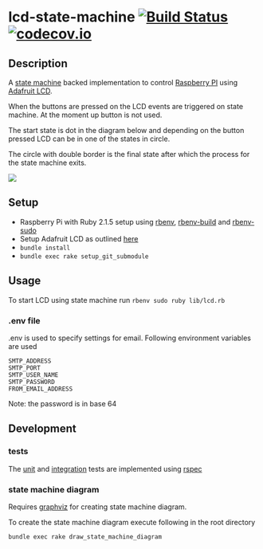 lcd-state-machine [![Build Status](https://travis-ci.org/ahmedjaved/lcd-state-machine.svg?branch=master)](https://travis-ci.org/ahmedjaved/lcd-state-machine) [![codecov.io](http://codecov.io/github/ahmedjaved/lcd-state-machine/coverage.svg?branch=master)](http://codecov.io/github/ahmedjaved/lcd-state-machine?branch=master)
==================

## Description
A [state machine](https://github.com/pluginaweek/state_machine) backed implementation to control [Raspberry PI](http://www.raspberrypi.org/) using [Adafruit LCD](http://www.adafruit.com/product/1110).

When the buttons are pressed on the LCD events are triggered on state machine. At the moment up button is not used.

The start state is dot in the diagram below and depending on the button pressed LCD can be in one of the states in circle.

The circle with double border is the final state after which the process for the state machine exits.

![](https://raw.githubusercontent.com/ahmedjaved/lcd-state-machine/master/state_machine_diagram.png)

## Setup
* Raspberry Pi with Ruby 2.1.5 setup using [rbenv](https://github.com/sstephenson/rbenv), [rbenv-build](https://github.com/sstephenson/ruby-build) and [rbenv-sudo](https://github.com/dcarley/rbenv-sudo)
* Setup Adafruit LCD as outlined [here](https://github.com/ahmedjaved/raspi-adafruit-ruby/tree/0a55879b47972efa3d2af5d208417659a441a62d)
* ```bundle install```
* ```bundle exec rake setup_git_submodule```

## Usage

To start LCD using state machine run
```rbenv sudo ruby lib/lcd.rb```

### .env file
.env is used to specify settings for email. Following environment variables are used

```
SMTP_ADDRESS
SMTP_PORT
SMTP_USER_NAME
SMTP_PASSWORD
FROM_EMAIL_ADDRESS
```
Note: the password is in base 64

## Development
### tests
The [unit](https://github.com/ahmedjaved/lcd-control-panel-statemachine/tree/master/spec/unit) and [integration](https://github.com/ahmedjaved/lcd-control-panel-statemachine/tree/master/spec/integration) tests are implemented using [rspec](http://rspec.info/)
### state machine diagram
Requires [graphviz](http://www.graphviz.org/) for creating state machine diagram.

To create the state machine diagram execute following in the root directory

```bundle exec rake draw_state_machine_diagram```

